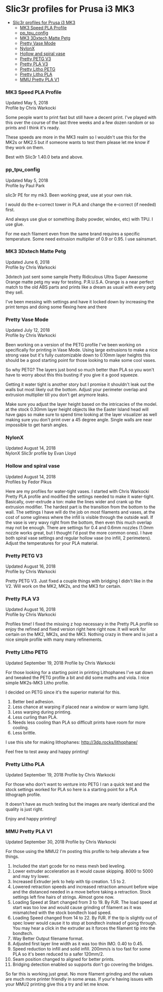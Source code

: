 # Slic3r profiles for Prusa i3 MK3

- [Slic3r profiles for Prusa i3 MK3](#slic3r-profiles-for-prusa-i3-mk3)
    + [MK3 Speed PLA Profile](#mk3-speed-pla-profile)
    + [pp_tpu_config](#pp-tpu-config)
    + [MK3 3Dxtech Matte Petg](#mk3-3dxtech-matte-petg)
    + [Pretty Vase Mode](#pretty-vase-mode)
    + [NylonX](#nylonx)
    + [Hollow and spiral vase](#hollow-and-spiral-vase)
    + [Pretty PETG V3](#pretty-petg-v3)
    + [Pretty PLA V3](#pretty-pla-v3)
    + [Pretty Litho PETG](#pretty-litho-petg)
    + [Pretty Litho PLA](#pretty-litho-pla)
    + [MMU Pretty PLA V1](#mmu-pretty-pla-v1)

### MK3 Speed PLA Profile
Updated May 5, 2018  
Profile by Chris Warkocki

Some people want to print fast but still have a decent print. I've played with this over the course of the last three weeks and a few dozen random or so prints and I think it's ready.

These speeds are more in the MK3 realm so I wouldn't use this for the MK2s or MK2.5 but if someone wants to test them please let me know if they work on them.

Best with Slic3r 1.40.0 beta and above.

### pp_tpu_config
Updated May 5, 2018  
Profile by Paul Park

slic3r PE for my mk3. Been working great, use at your own risk.

I would do the e-correct tower in PLA and change the e-correct (if needed) first.

And always use glue or something (baby powder, windex, etc) with TPU. I use glue.

For me each filament even from the same brand requires a specific temperature. Some need extrusion multiplier of 0.9 or 0.95. I use sainsmart.

### MK3 3Dxtech Matte Petg
Updated June 6, 2018  
Profile by Chris Warkocki

3dxtech just sent some sample Pretty Ridiculous Ultra Super Awesome Orange matte petg my way for testing. P.R.U.S.A. Orange is a near perfect match to the old ABS parts and prints like a dream as usual with every petg they sell.

I've been messing with settings and have it locked down by increasing the print temps and doing some flexing here and there

### Pretty Vase Mode
Updated July 12, 2018  
Profile by Chris Warkocki

Been working on a version of the PETG profile I've been working on specifically for printing in Vase Mode. Using large extrusions to make a nice strong vase but it's fully customizable down to 0.10mm layer heights this should be a good starting point for those looking to make some cool vases.

So why PETG? The layers just bond so much better than PLA so you won't have to worry about this this busting if you give it a good squeeze.

Getting it water tight is another story but I promise it shouldn't leak out the walls but most likely out the bottom. Adjust your perimeter overlap and extrusion multiplier till you don't get anymore leaks.

Make sure you adjust the layer height based on the intricacies of the model. at the stock 0.30mm layer height objects like the Easter Island head will have gaps so make sure to spend time looking at the layer visualizer as well making sure you don't print over a 45 degree angle. Single walls are near impossible to get harsh angles.

### NylonX
Updated August 14, 2018  
NylonX Slic3r profile by Evan Lloyd

### Hollow and spiral vase
Updated August 14, 2018  
Profiles by Fedor Pikus

Here are my profiles for water-tight vases. I started with Chris Warkocki Pretty PLA profile and modified the settings needed to make it water-tight. Basically, over-extrude a ton: make the lines wider and crank up the extrusion modifier. The hardest part is the transition from the bottom to the wall. The settings I have will do the job on most filaments and vases, at the cost of some ugliness where the infill is visible through the outside wall. If the vase is very wavy right from the bottom, then even this much overlap may not be enough. There are settings for 0.4 and 0.6mm nozzles (1.0mm nozzle works great, but I thought I'd post the more common ones). I have both spiral vase settings and regular hollow vase (no infill, 2 perimeters). Adjust the temperatures for your PLA material.

### Pretty PETG V3
Updated August 16, 2018  
Profile by Chris Warkocki

Pretty PETG V3. Just fixed a couple things with bridging I didn't like in the V2. Will work on the MK2, MK2s, and the MK3 for certain.

### Pretty PLA V3
Updated August 16, 2018  
Profile by Chris Warkocki

Profiles time! I fixed the missing z hop necessary in the Pretty PLA profile so enjoy the refined and fixed version right here right now. It will work for certain on the MK2, MK2s, and the MK3. Nothing crazy in there and is just a nice simple profile with many many refinements.

### Pretty Litho PETG
Updated September 19, 2018
Profile by Chris Warkocki

For those looking for a starting point in printing Lithophanes I've sat down and tweaked the PETG profile a bit and did some maths and viola. I nice simple MK2s-MK3 Litho profile.

I decided on PETG since it's the superior material for this.

1. Better bed adhesion.
2. Less chance at warping if placed near a window or warm lamp light.
3. Less warping during printing.
4. Less curling than PLA.
5. Needs less cooling than PLA so difficult prints have room for more cooling.
6. Less brittle.

I use this site for making lithophanes: http://3dp.rocks/lithophane/

Feel free to test away and happy printing!

### Pretty Litho PLA
Updated September 19, 2018
Profile by Chris Warkocki

For those who don't want to venture into PETG I ran a quick test and the stock settings worked for PLA so here is a starting point for a PLA lithograph profile.

It doesn't have as much testing but the images are nearly identical and the quality is just right.

Enjoy and happy printing!

### MMU Pretty PLA V1
Updated September 30, 2018
Profile by Chris Warkocki

For those using the MMU2 I'm posting this profile to help alleviate a few things.

1. Included the start gcode for no mess mesh bed leveling.
2. Lower extruder acceleration as it would cause skipping. 8000 to 5000 and may try lower.
3. Increased Extruder jerk to help with tip creation. 1.5 to 2.
4. Lowered retraction speeds and increased retraction amount before wipe and the distanced needed in a move before taking a retraction. Stock settings left fine hairs of strings. Almost gone now.
5. Loading Speed at Start changed from 3 to 19. By PJR. The load speed at start was too low and would cause grinding of filament as it was mismatched with the stock bondtech load speed.
6. Loading Speed changed from 14 to 22. By PJR. If the tip is slightly out of spec lower would cause it to stop at bondtech instead of going through. You may hear a click in the extruder as it forces the filament tip into the bondtech.
7. Way Better Output filename format. 
8. Adjusted first layer line width as it was too thin IMO. 0.40 to 0.45.
9. Speed reduction to infill and solid infill. 200mm/s is too fast for some PLA so it's been reduced to a safer 120mm/2.
10. Seam position changed to aligned for better prints.
11. Bridging detection enabled so supports don't go covering the bridges.

So far this is working just great. No more filament grinding and the values are much more printer friendly in some areas. If your'e having issues with your MMU2 printing give this a try and let me know.